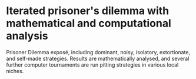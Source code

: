 # Iterated prisoner's dilemma with mathematical and computational analysis

Prisoner Dilemma exposé, including dominant, noisy, isolatory, extortionate, and self-made strategies. Results are mathematically analysed, and several further computer tournaments are run pitting strategies in various local niches.
